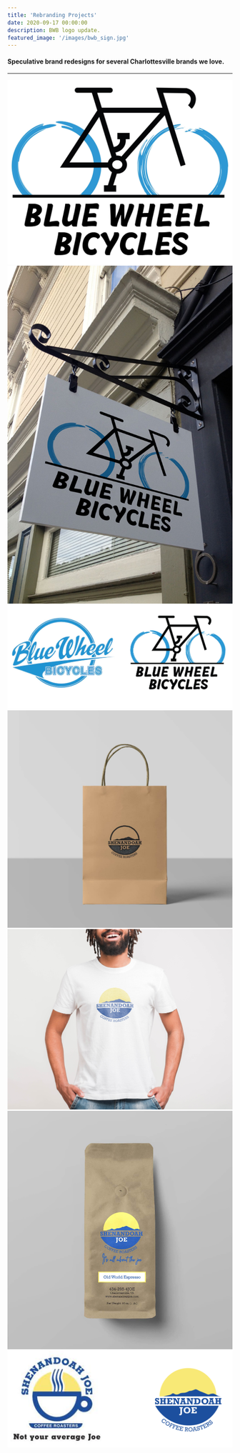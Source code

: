 ```yaml
---
title: 'Rebranding Projects'
date: 2020-09-17 00:00:00
description: BWB logo update.
featured_image: '/images/bwb_sign.jpg'
---
```

#### Speculative brand redesigns for several Charlottesville brands we love. 
---


<div class="gallery" data-columns="3">
	<img src="/images/bwb_logo.JPG">
	<img src="/images/bwb_sign.jpg">
	<img src="/images/bwb_comparison.JPG">
<div class="gallery" data-columns="3">
	<img src="/images/shenandoah_joe_stamp_bag.jpg">
	<img src="/images/shenandoah_tshirt.jpg">
	<img src="/images/shenandoah_coffee_pouch.jpg">
	<img src="/images/logo_comparison_shen.png">
</div>
</div>

